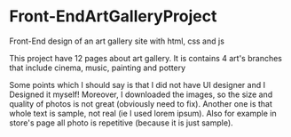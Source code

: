 # Front-EndArtGalleryProject
Front-End design of an art gallery site with html, css and js

This project have 12 pages about art gallery. It is contains 4 art's branches that include cinema, music, painting and pottery

Some points which I should say is that I did not have UI designer and I Designed it myself!
Moreover, I downloaded the images, so the size and quality of photos is not great (obviously need to fix). Another one is that whole text is sample, not real (ie I used lorem ipsum). Also for example in store's page all photo is repetitive (because it is just sample).
